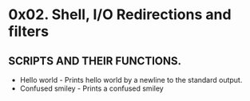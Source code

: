 # 0x02. Shell, I/O Redirections and filters

## SCRIPTS AND THEIR FUNCTIONS.

* Hello world   -  Prints hello world by a newline to the standard output.
* Confused smiley - Prints a confused smiley
